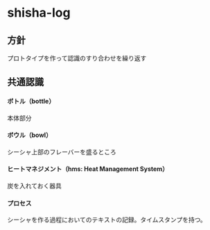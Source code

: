 # shisha-log
## 方針
プロトタイプを作って認識のすり合わせを繰り返す

## 共通認識
#### ボトル（bottle）
本体部分
#### ボウル（bowl）
シーシャ上部のフレーバーを盛るところ
#### ヒートマネジメント（hms: Heat Management System）
炭を入れておく器具
#### プロセス
シーシャを作る過程においてのテキストの記録。タイムスタンプを持つ。
